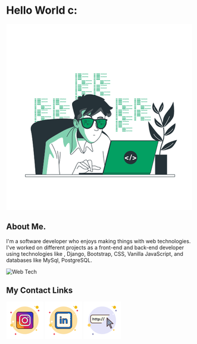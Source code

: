# Hello World c:
![Hello wolrd](Coding.gif)

## About Me.

I'm a software developer who enjoys making things with web technologies. I've worked on different projects as a front-end and back-end developer using technologies like , Django, Bootstrap, CSS, Vanilla JavaScript, and databases like MySql, PostgreSQL.

![Web Tech](https://media1.giphy.com/media/xTiN0L7EW5trfOvEk0/giphy.gif?cid=ecf05e479588472kjc272bez096o6idywyjj2trp8kvqv64s&rid=giphy.gif&ct=g)

## My Contact Links

[![Instagram](icons8-instagram-100.png)](https://instagram.com/_jhosian) [![Linkedin](icons8-linkedin-100.png)](https://www.linkedin.com/in/jhosiangtz/) [![Website](icons8-website-100.png)](https://jhosiandev.herokuapp.com/)


